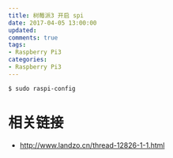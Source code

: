 ```yaml
---
title: 树莓派3 开启 spi
date: 2017-04-05 13:00:00
updated:
comments: true
tags:
- Raspberry Pi3
categories:
- Raspberry Pi3
---
```


```bash
$ sudo raspi-config
```

<!--more-->

# 相关链接

* http://www.landzo.cn/thread-12826-1-1.html
